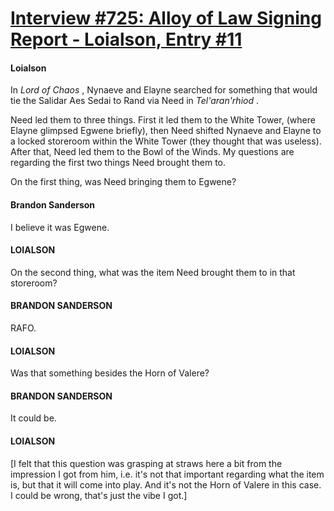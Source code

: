 # [Interview #725: Alloy of Law Signing Report - Loialson, Entry #11](https://www.theoryland.com/intvmain.php?i=725#11)

#### Loialson

In
*Lord of Chaos*
, Nynaeve and Elayne searched for something that would tie the Salidar Aes Sedai to Rand via Need in
*Tel'aran'rhiod*
.

Need led them to three things. First it led them to the White Tower, (where Elayne glimpsed Egwene briefly), then Need shifted Nynaeve and Elayne to a locked storeroom within the White Tower (they thought that was useless). After that, Need led them to the Bowl of the Winds. My questions are regarding the first two things Need brought them to.

On the first thing, was Need bringing them to Egwene?

#### Brandon Sanderson

I believe it was Egwene.

#### LOIALSON

On the second thing, what was the item Need brought them to in that storeroom?

#### BRANDON SANDERSON

RAFO.

#### LOIALSON

Was that something besides the Horn of Valere?

#### BRANDON SANDERSON

It could be.

#### LOIALSON

[I felt that this question was grasping at straws here a bit from the impression I got from him, i.e. it's not that important regarding what the item is, but that it will come into play. And it's not the Horn of Valere in this case. I could be wrong, that's just the vibe I got.]

